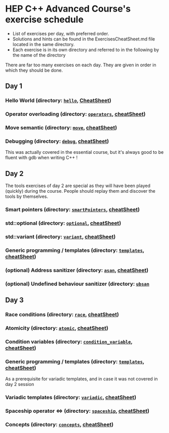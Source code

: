 HEP C++ Advanced Course's exercise schedule
===========================================

- List of exercises per day, with preferred order.
- Solutions and hints can be found in the ExercisesCheatSheet.md file located in the same directory.
- Each exercise is in its own directory and referred to in the following by the name of the directory

There are far too many exercises on each day. They are given in order in which they should be done.

Day 1
-----

### Hello World (directory: [`hello`](hello), [CheatSheet](ExercisesCheatSheet.md#hello-world-directory-hello))

### Operator overloading (directory: [`operators`](operators), [cheatSheet](ExercisesCheatSheet.md#operator-overloading-directory-operators))

### Move semantic (directory: [`move`](move), [cheatSheet](ExercisesCheatSheet.md#move-semantic-directory-move))

### Debugging (directory: [`debug`](debug), [cheatSheet](ExercisesCheatSheet.md#debugging-directory-debug))
This was actually covered in the essential course, but it's always good to be fluent with gdb when writing C++ !


Day 2
-----

The tools exercises of day 2 are special as they will have been played (quickly) during the course.
People should replay them and discover the tools by themselves.

### Smart pointers (directory: [`smartPointers`](smartPointers), [cheatSheet](ExercisesCheatSheet.md#smart-pointers-directory-smartpointers))

### std::optional (directory: [`optional`](optional), [cheatSheet](ExercisesCheatSheet.md#stdoptional-directory-optional))

### std::variant (directory: [`variant`](variant), [cheatSheet](ExercisesCheatSheet.md#stdvariant-directory-variant))

### Generic programming / templates (directory: [`templates`](templates), [cheatSheet](ExercisesCheatSheet.md#generic-programming--templates-directory-templates))

### (optional) Address sanitizer (directory: [`asan`](asan), [cheatSheet](ExercisesCheatSheet.md#address-sanitizer-directory-asan))

### (optional) Undefined behaviour sanitizer (directory: [`ubsan`](ubsan)


Day 3
-----

### Race conditions (directory: [`race`](race), [cheatSheet](ExercisesCheatSheet.md#race-conditions-directory-race))

### Atomicity (directory: [`atomic`](atomic), [cheatSheet](ExercisesCheatSheet.md#atomicity-directory-atomic))

### Condition variables (directory: [`condition_variable`](condition_variable), [cheatSheet](ExercisesCheatSheet.md#condition-variables-directory-condition_variable))

### Generic programming / templates (directory: [`templates`](templates), [cheatSheet](ExercisesCheatSheet.md#generic-programming--templates-directory-templates))
As a prerequisite for variadic templates, and in case it was not covered in day 2 session

### Variadic templates (directory: [`variadic`](variadic), [cheatSheet](ExercisesCheatSheet.md#variadic-templates-directory-variadic))

### Spaceship operator <=> (directory: [`spaceship`](spaceship), [cheatSheet](ExercisesCheatSheet.md#spaceship-operator-directory-spaceship))

### Concepts (directory: [`concepts`](concepts), [cheatSheet](ExercisesCheatSheet.md#concepts-directory-concepts))
